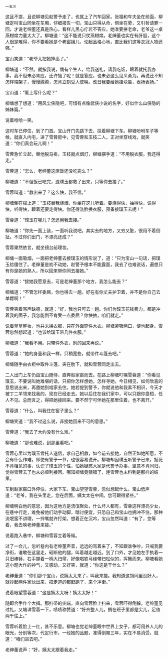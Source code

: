     一五三 

   这且不提，且说柳塘见赵警予走了，也就上了汽车回家。张福和车夫坐在前面，柳塘定叫宝山同坐在车厢，仔细报告一切。宝山只得从命，侧坐在旁，又引咎请罪一回，才说老绅董还真是热心，看样儿黑心疔若不答应，她准要拼老命，老爷这一桌燕翅席力量太大了。柳塘道：“这不能说只仗燕翅席。老绅董也实在有肝胆，这个人很是难得，你不要看她是个老窑姐儿，论起品格心地，直比我们这等衣冠人物还强。”

   宝山笑道：“老爷太把她捧高了。”

   柳塘道：“不然。就按我说，倘有个生人，给我送礼，请我吃饭，跟着就托我办事，我不但未必肯应，还许恼了呢！就是答应，也未必这么见义勇为。再说还不知怎样端架子，慢慢腾腾，怎肯立刻受人使唤。改日我要给她挂块匾，表扬表扬。”

   宝山道：“匾上写什么呢？”

   柳塘想了想道：“用风尘侠隐吧，可惜有点像武侠小说的名字，好似什么山侠隐的姊妹篇。”

   说着哈哈一笑。

   这时车已停住，到了门首。宝山开门先跳下去，扶着柳塘下车。柳塘吩咐车子等候，就直入内宅，进了雪蓉房中，见雪蓉和玉枝二人，正对坐穿线戏，就笑道：“你们真会玩儿啊！”

   雪蓉急忙立起，替他脱马褂，玉枝就点烟灯，柳塘摆手道：“不用脱衣服，我还得走。”

   雪蓉道：“怎么，老绅董这席饭还没吃完么？”

   柳塘道：“不但饭已吃完，连璞玉都救了出来，只等你去接了。”

   雪蓉叫道：“救出来了？这么快，我不信。”

   柳塘倒在榻上道：“玉枝替我烧烟，你坐在这儿听着。要烧得快，抽得快，说得快，听得快，跟着还要走得快。你还得洗脸换衣服，预备接璞玉去呢！”

   雪蓉道：“璞玉在哪儿？怎还用我去接。”

   柳塘道：“你先一面上装，一面听我说吧。其实去的地方，又穷又脏，很用不着倒扯。不过你们出门，不漂亮还成？”

   雪蓉果然依言，就坐镜台前理妆。

   柳塘一面吸烟，一面把老绅董去接璞玉的情形说了，道：“只为宝山一句话，把璞玉给僵住了。老绅董是劝不动她，赵警予根本不能露面，我去了也难说话，遍想只有你是她的熟人，所以回来带你同去接她。”

   雪蓉道：“接她我愿意去，可是老绅董那个地方，我怎么能去？”

   柳塘道：“不管怎样委屈，你也得去一趟。好在有你丈夫护卫着，并不是你自己去单嫖啊！”

   雪蓉笑着骂声缺德，就道：“好，我也只可去一趟。你们为璞玉花钱费力，都是冲着我的面子，我怎能倒不肯受一点委屈？你快抽，咱们就走。”

   说着草草整妆，也并未换衣服，只在外面穿件大衣。柳塘紧吸两口，便也起身。雪蓉忽然想起道：“也该给璞玉带几件衣服。”

   柳塘道：“我看不用。只带件外衣，别的回来再说。”

   雪蓉道：“她的身量和我一样，只稍宽些，就带件斗篷去吧。”

   柳塘随手由衣柜中取件斗篷，夹在肋下，就和雪蓉同走出去。

   二人出门上车仍由宝山随侍，直奔赵家窑而去。在路上柳塘叮嘱雪蓉道：“你看见璞玉，不要说叫她难堪的话，只把你怎样想她，怎样寻她，今日相见，如何欣喜的意思说出来，再邀她到咱家去住。她若提到警予，你就说他和我素不相识，今天才被丁二羊领来找我的，现在已经走去。她以后住在我们家中，可以只跟你盘桓，任人不见。总而言之，得把她接回来。要不然宁可伴她在那里住着，也不离开。”

   雪蓉道：“什么，叫我住在窑子里么？”

   柳塘笑道：“我不过这么说，非接她回来不可的意思。”

   雪蓉道：“我去了大约没有什么难。”

   柳塘道：“那也难说，到那里看吧。”

   雪蓉心里以为璞玉曾托人送信，求自己相救，如今前去接她，自然正如她所愿，不会有什么作难，即使有警予一节，也很容易说开。柳塘却因璞玉听警予已来，抵死不肯相见的事，认识了璞玉的个性，怕她疑惑大家是代警予办事，坚意不肯同归，觉得雪蓉去了也未必顺利接回。哪知柳塘竟猜错了，连雪蓉也未料到是那样的结果。

   车到赵家窑口外停住，大家下车。宝山望望雪蓉，忽似想起什么。宝山低声道：“老爷，我在头里走，您在后面，姨太太在中间。您可跟得紧些。”

   柳塘明白他的意思，因为这地方是流氓聚处，什么坏人都有，雪蓉这样漂亮少女，在巷中行走，难免被他们动手动脚，暗讨便宜，只恐自己和宝山也拥冲不住。那种流氓蛮不讲理，一拌嘴就许打架。想着正在沉吟，宝山忽然叫道：“有了，您等着，我去唤老绅董来接。”

   说着跑入巷中，柳塘和雪蓉立着等候。

   过了一会儿，忽听巷内有老绅董声音，远远的骂着来了，不知跟谁争吵，只喊我要净街，谁敢在这里走，砸断他的腿，叫着越走越近。到了口外，才见她左手执着一只旧棒锤，右手握着一柄大扫帚，好像唱铁弓缘带扫松似的，挥舞而来。柳塘看她这小题大作的神气，又感动，又好笑，就道：“你这是干什么？”

   老绅董道：“你们那个宝山，说姨太太来了，叫我来接。我知道这胡同里没好人，就抄起两件家伙出来，把走道的都赶跑了，来个净街。”

   说着眼望雪蓉道：“这是姨太太呀！姨太太好！”

   随即合手作个大揖。那扫帚的尖端，直向雪蓉脸上扫来，雪蓉吓得倒躲。老绅董见过礼，又端详雪蓉一下，啧啧称赞道：“好齐整人儿，搁在班子里都是尖儿，足值两千往上。”

   雪蓉听着脸上一红，甚不乐意。柳塘也觉老绅董眼中世界上女子，都可用养人儿的眼光，分别等次，代定行市，一经她的品题，准得倒霉三年，实在不易消受，就道：“咱们进去吧。”

   老绅董说声：“好，姨太太跟着我走。”

